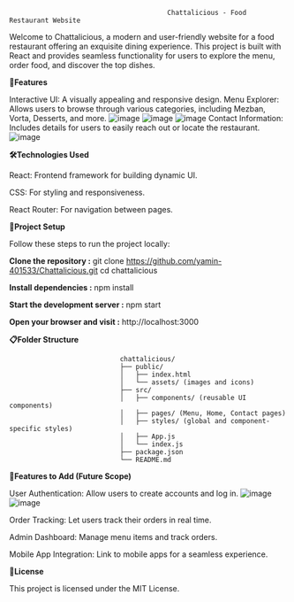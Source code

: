                                             Chattalicious - Food Restaurant Website

Welcome to Chattalicious, a modern and user-friendly website for a food restaurant offering an exquisite dining experience. This project is built with React and provides seamless functionality for users to explore the menu, order food, and discover the top dishes.



**🚀Features**

Interactive UI: A visually appealing and responsive design.
Menu Explorer: Allows users to browse through various categories, including Mezban, Vorta, Desserts, and more.
![image](https://github.com/user-attachments/assets/13e084ca-5133-47b6-a6cd-171d5e2ed513)
![image](https://github.com/user-attachments/assets/982d3672-ecfc-4135-8eab-04459c1345ee)
![image](https://github.com/user-attachments/assets/2cf325af-d08f-4f09-ac8e-e8bf97281ec2)
Contact Information: Includes details for users to easily reach out or locate the restaurant.
![image](https://github.com/user-attachments/assets/3f1bed4e-d845-4549-b46a-ad2cfe220dd7)



**🛠️Technologies Used**

React: Frontend framework for building dynamic UI.

CSS: For styling and responsiveness.

React Router: For navigation between pages.


 
**📂Project Setup**

Follow these steps to run the project locally:

**Clone the repository :**
git clone https://github.com/yamin-401533/Chattalicious.git
cd chattalicious

**Install dependencies :**
npm install

**Start the development server :**
npm start

**Open your browser and visit :**
http://localhost:3000



**📋Folder Structure**

                                      
                                chattalicious/
                                ├── public/
                                │   ├── index.html
                                │   └── assets/ (images and icons)
                                ├── src/
                                │   ├── components/ (reusable UI components)
                                │   ├── pages/ (Menu, Home, Contact pages)
                                │   ├── styles/ (global and component-specific styles)
                                │   ├── App.js
                                │   └── index.js
                                ├── package.json
                                └── README.md


**🌟Features to Add (Future Scope)**

User Authentication: Allow users to create accounts and log in.
![image](https://github.com/user-attachments/assets/9a5bc6d8-c62c-4358-9737-84f715c4690e) ![image](https://github.com/user-attachments/assets/608e652b-6b4b-4fad-be69-51be4f57f524)

Order Tracking: Let users track their orders in real time.

Admin Dashboard: Manage menu items and track orders.

Mobile App Integration: Link to mobile apps for a seamless experience.



**📜License**

This project is licensed under the MIT License.



